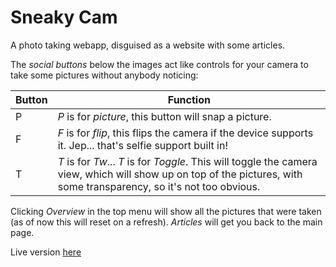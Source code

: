 # Sneaky Cam

A photo taking webapp, disguised as a website with some articles.

The _social buttons_ below the images act like controls for your camera to take some pictures without anybody noticing:

| Button | Function |
|-|-|
| P | _P_ is for _picture_, this button will snap a picture. |
| F | _F_ is for _flip_, this flips the camera if the device supports it. Jep... that's selfie support built in! |
| T | _T_ is for _Tw_... _T_ is for _Toggle_. This will toggle the camera view, which will show up on top of the pictures, with some transparency, so it's not too obvious. |

Clicking _Overview_ in the top menu will show all the pictures that were taken (as of now this will reset on a refresh). _Articles_ will get you back to the main page.

Live version [here](http://ramonvanbezouw.github.io/sneaky-cam)
